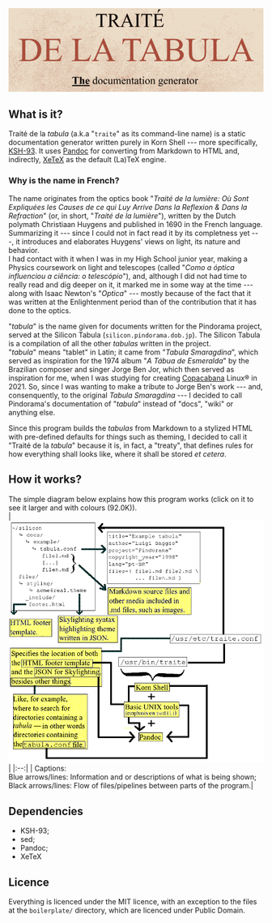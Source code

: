 ![](img/logo.png) 

## What is it?

Traité de la *tabula* (a.k.a "``traite``" as its command-line name) is a static
documentation generator written purely in Korn Shell --- more specifically,
[KSH-93](http://www.kornshell.com/doc/ksh93.html). It uses
[Pandoc](https://pandoc.org) for converting from Markdown to HTML and,
indirectly, [XeTeX](https://tug.org/xetex/) as the default (La)TeX engine.  

### Why is the name in French?

The name originates from the optics book "*Traité de la lumière: Où Sont
Expliquées les Causes de ce qui Luy Arrive Dans la Reflexion & Dans la
Refraction*" (or, in short, "*Traité de la lumière*"), written by the Dutch
polymath Christiaan Huygens and published in 1690 in the French language.
Summarizing it --- since I could not in fact read it by its completness yet ---,
it introduces and elaborates Huygens' views on light, its nature and behavior.  
I had contact with it when I was in my High School junior year, making a Physics
coursework on light and telescopes (called "*Como a óptica influenciou a ciência:
o telescópio*"), and, although I did not had time to really read and dig deeper on
it, it marked me in some way at the time --- along with Isaac Newton's "*Optica*"
--- mostly because of the fact that it was written at the Enlightenment period
than of the contribution that it has done to the optics.

"*tabula*" is the name given for documents written for the Pindorama project,
served at the Silicon Tabula (``silicon.pindorama.dob.jp``). The Silicon Tabula
is a compilation of all the other *tabulas* written in the project.  
"*tabula*" means "tablet" in Latin; it came from "*Tabula Smaragdina*", which
served as inspiration for the 1974 album "*A Tábua de Esmeralda*" by the
Brazilian composer and singer Jorge Ben Jor, which then served as inspiration
for me, when I was studying for creating
[Copacabana](http://copacabana.pindorama.dob.jp) Linux® in 2021. So, since I was
wanting to make a tribute to Jorge Ben's work --- and, consenquently, to the
original *Tabula Smaragdina* --- I decided to call Pindorama's documentation of
"*tabula*" instead of "docs", "wiki" or anything else.  

Since this program builds the *tabulas* from Markdown to a stylized HTML with
pre-defined defaults for things such as theming, I decided to call it "Traité de
la *tabula*" because it is, in fact, a "treaty", that defines rules for how
everything shall looks like, where it shall be stored *et cetera*.  

## How it works?

The simple diagram below explains how this program works (click on it to see it
larger and with colours (92.0K)).  
|[![](img/how_it_works_diagram.dithered.png)](img/how_it_works_diagram.png)|
|:--:|
| Captions:<br/>Blue arrows/lines: Information and or descriptions of what is being shown;<br/>Black arrows/lines: Flow of files/pipelines between parts of the program.|

## Dependencies

- KSH-93;
- sed;
- Pandoc;
- XeTeX

## Licence

Everything is licenced under the MIT licence, with an exception to the files at
the ``boilerplate/`` directory, which are licenced under Public Domain.  
